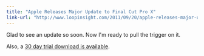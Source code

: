 ```yaml
---
title: "Apple Releases Major Update to Final Cut Pro X"
link-url: "http://www.loopinsight.com/2011/09/20/apple-releases-major-update-to-final-cut-pro-x-release-demo-version/"
---
```

<p>Glad to see an update so soon. Now I'm ready to pull the trigger on it.</p>
<p>Also, a <a href="http://www.apple.com/finalcutpro/trial/">30 day trial download is available</a>.</p>
